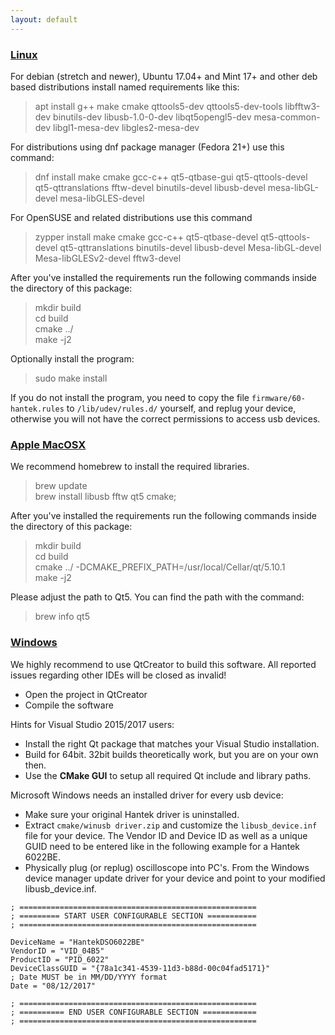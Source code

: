 ```yaml
---
layout: default
---
```

### [Linux](#linux)
For debian (stretch and newer), Ubuntu 17.04+ and Mint 17+ and other deb based distributions install named requirements like this:
> apt install g++ make cmake qttools5-dev qttools5-dev-tools libfftw3-dev binutils-dev libusb-1.0-0-dev libqt5opengl5-dev mesa-common-dev libgl1-mesa-dev libgles2-mesa-dev

For distributions using dnf package manager (Fedora 21+) use this command:
> dnf install make cmake gcc-c++ qt5-qtbase-gui qt5-qttools-devel qt5-qttranslations fftw-devel binutils-devel libusb-devel mesa-libGL-devel mesa-libGLES-devel

For OpenSUSE and related distributions use this command
> zypper install make cmake gcc-c++ qt5-qtbase-devel qt5-qttools-devel qt5-qttranslations  binutils-devel libusb-devel Mesa-libGL-devel Mesa-libGLESv2-devel fftw3-devel 

After you've installed the requirements run the following commands inside the directory of this package:
> mkdir build <br>
> cd build <br>
> cmake ../ <br>
> make -j2

Optionally install the program:

> sudo make install

If you do not install the program, you need to copy the file `firmware/60-hantek.rules` to `/lib/udev/rules.d/` yourself,
and replug your device, otherwise you will not have the correct permissions to access usb devices.

### [Apple MacOSX](#apple)
We recommend homebrew to install the required libraries.
> brew update <br>
> brew install libusb fftw qt5 cmake;

After you've installed the requirements run the following commands inside the directory of this package:
> mkdir build <br>
> cd build <br>
> cmake ../ -DCMAKE_PREFIX_PATH=/usr/local/Cellar/qt/5.10.1 <br>
> make -j2

Please adjust the path to Qt5. You can find the path with the command:
> brew info qt5

### [Windows](#windows)

We highly recommend to use QtCreator to build this software. All reported issues regarding other IDEs
will be closed as invalid!

* Open the project in QtCreator
* Compile the software

Hints for Visual Studio 2015/2017 users:
* Install the right Qt package that matches your Visual Studio installation.
* Build for 64bit. 32bit builds theoretically work, but you are on your own then.
* Use the **CMake GUI** to setup all required Qt include and library paths.

Microsoft Windows needs an installed driver for every usb device:

* Make sure your original Hantek driver is uninstalled.
* Extract `cmake/winusb driver.zip` and customize the `libusb_device.inf` file for your device. The Vendor ID and Device ID as well as a unique GUID need to be entered like in the following example for a Hantek 6022BE.
* Physically plug (or replug) oscilloscope into PC's. From the Windows device manager update driver for your device and point to your modified libusb_device.inf.

````
; =====================================================
; ========= START USER CONFIGURABLE SECTION ===========
; =====================================================

DeviceName = "HantekDSO6022BE"
VendorID = "VID_04B5"
ProductID = "PID_6022"
DeviceClassGUID = "{78a1c341-4539-11d3-b88d-00c04fad5171}"
; Date MUST be in MM/DD/YYYY format
Date = "08/12/2017"

; =====================================================
; ========== END USER CONFIGURABLE SECTION ============
; =====================================================
````

